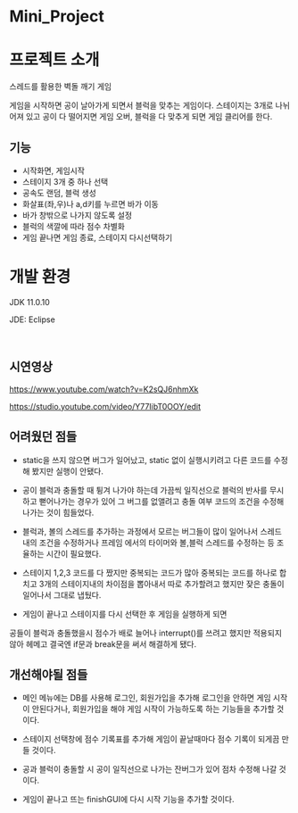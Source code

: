 # Mini_Project

# 프로젝트 소개

스레드를 활용한 벽돌 깨기 게임

게임을 시작하면 공이 날아가게 되면서 블럭을 맞추는 게임이다. 스테이지는 3개로 나뉘어져 있고 공이 다 떨어지면 게임 오버, 블럭을 다 맞추게 되면 게임 클리어를 한다.





## 기능

* 시작화면, 게임시작
* 스테이지 3개 중 하나 선택
* 공속도 랜덤, 블럭 생성
* 화살표(좌,우)나 a,d키를 누르면 바가 이동
* 바가 창밖으로 나가지 않도록 설정
* 블럭의 색깔에 따라 점수 차별화
* 게임 끝나면 게임 종료, 스테이지 다시선택하기







# 개발 환경

JDK 11.0.10

JDE: Eclipse



​	







## 시연영상

https://www.youtube.com/watch?v=K2sQJ6nhmXk



https://studio.youtube.com/video/Y77IibT0OOY/edit
























## 어려웠던 점들

* static을 쓰지 않으면 버그가 일어났고, static 없이 실행시키려고 다른 코드를 수정해 봤지만 실행이 안됐다.
* 공이 블럭과 충돌할 때 튕겨 나가야 하는데 가끔씩 일직선으로 블럭의 반사를 무시하고 뻗어나가는 경우가 있어 그 버그를 없앨려고 충돌 여부 코드의 조건을 수정해 나가는 것이 힘들었다.

* 블럭과, 볼의 스레드를 추가하는 과정에서 모르는 버그들이 많이 일어나서 스레드 내의 조건을 수정하거나 프레임 에서의 타이머와 볼,블럭 스레드를 수정하는 등 조율하는 시간이 필요했다.
* 스테이지 1,2,3 코드를 다 짰지만 중복되는 코드가 많아 중복되는 코드를 하나로 합치고 3개의 스테이지내의 차이점을 뽑아내서 따로 추가할려고 했지만 잦은 충돌이 일어나서 그대로 냅뒀다.

* 게임이 끝나고 스테이지를 다시 선택한 후 게임을 실행하게 되면

공들이 블럭과 충돌했을시 점수가 배로 늘어나 interrupt()를 쓰려고 했지만 적용되지 않아 헤메고 결국엔  if문과 break문을 써서 해결하게 됐다.





## 개선해야될 점들

* 메인 메뉴에는 DB를 사용해 로그인, 회원가입을 추가해 로그인을 안하면 게임 시작이 안된다거나, 회원가입을 해야 게임 시작이 가능하도록  하는 기능들을 추가할 것이다.

* 스테이지 선택창에 점수 기록표를 추가해 게임이 끝날때마다 점수 기록이 되게끔 만들 것이다.

* 공과 블럭이 충돌할 시 공이 일직선으로 나가는 잔버그가 있어 점차 수정해 나갈 것이다.
* 게임이 끝나고 뜨는 finishGUI에 다시 시작 기능을 추가할 것이다.


